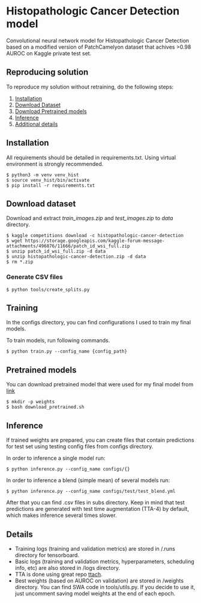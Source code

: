 # Histopathologic Cancer Detection model

Convolutional neural network model for Histopathologic Cancer Detection based on a modified version of PatchCamelyon dataset that achives >0.98 AUROC on Kaggle private test set. 


## Reproducing solution
To reproduce my solution without retraining, do the following steps:
1. [Installation](#installation)
2. [Download Dataset](#download-dataset)
3. [Download Pretrained models](#pretrained-models)
4. [Inference](#inference)
5. [Additional details](#details)

## Installation
All requirements should be detailed in requirements.txt. Using virtual environment is strongly recommended.
```
$ python3 -m venv venv_hist
$ source venv_hist/bin/activate
$ pip install -r requirements.txt
```

## Download dataset
Download and extract *train_images.zip* and *test_images.zip* to *data* directory.
```
$ kaggle competitions download -c histopathologic-cancer-detection
$ wget https://storage.googleapis.com/kaggle-forum-message-attachments/496876/11666/patch_id_wsi_full.zip 
$ unzip patch_id_wsi_full.zip -d data
$ unzip histopathologic-cancer-detection.zip -d data
$ rm *.zip
```

### Generate CSV files
```
$ python tools/create_splits.py
```
## Training
In the configs directory, you can find configurations I used to train my final models.

To train models, run following commands.
```
$ python train.py --config_name {config_path} 
```

## Pretrained models
You can download pretrained model that were used for my final model from [link](https://www.kaggle.com/ivanpan/histopathologic-cancer-detection-weights)
```
$ mkdir -p weights
$ bash download_pretrained.sh
```


## Inference
If trained weights are prepared, you can create files that contain predictions for test set using testing config files from configs directory.

In order to inference a single model run:
```
$ python inference.py --config_name configs/{}
```
In order to inference a blend (simple mean) of several models run:
```
$ python inference.py --config_name configs/test/test_blend.yml
```

After that you can find .csv files in subs directory. Keep in mind that test predictions are generated with test time augmentation (TTA-4) by default, which makes inference several times slower. 

## Details 
- Training logs (training and validation metrics) are stored in /.runs directory for tensorboard. 
- Basic logs (training and validation metrics, hyperparameters, scheduling info, etc) are also stored in /logs directory.
- TTA is done using great repo [ttach](https://github.com/qubvel/ttach).
- Best weights (based on AUROC on validation) are stored in /weights directory. You can find SWA code in tools/utils.py. If you decide to use it, just uncomment saving model weights at the end of each epoch. 
